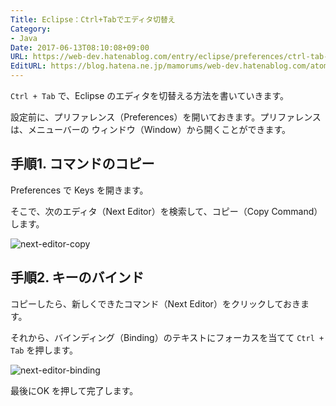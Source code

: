 ```yaml
---
Title: Eclipse：Ctrl+Tabでエディタ切替え
Category:
- Java
Date: 2017-06-13T08:10:08+09:00
URL: https://web-dev.hatenablog.com/entry/eclipse/preferences/ctrl-tab-next-editor
EditURL: https://blog.hatena.ne.jp/mamorums/web-dev.hatenablog.com/atom/entry/13355765958055336828
---
```


`Ctrl + Tab` で、Eclipse のエディタを切替える方法を書いていきます。

設定前に、プリファレンス（Preferences）を開いておきます。プリファレンスは、メニューバーの ウィンドウ（Window）から開くことができます。


## 手順1. コマンドのコピー
Preferences で Keys を開きます。

そこで、次のエディタ（Next Editor）を検索して、コピー（Copy Command）します。

![next-editor-copy](http://cdn-ak.f.st-hatena.com/images/fotolife/m/mamorums/20160814/20160814092758.png)


## 手順2. キーのバインド
コピーしたら、新しくできたコマンド（Next Editor）をクリックしておきます。

それから、バインディング（Binding）のテキストにフォーカスを当てて `Ctrl + Tab` を押します。

![next-editor-binding](http://cdn-ak.f.st-hatena.com/images/fotolife/m/mamorums/20160814/20160814092759.png)

最後にOK を押して完了します。
